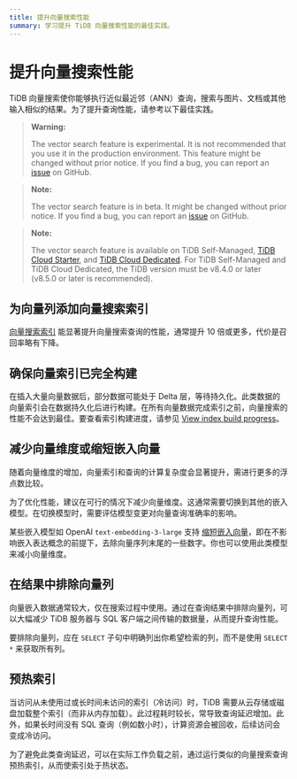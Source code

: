 ```yaml
---
title: 提升向量搜索性能
summary: 学习提升 TiDB 向量搜索性能的最佳实践。
---
```


# 提升向量搜索性能

TiDB 向量搜索使你能够执行近似最近邻（ANN）查询，搜索与图片、文档或其他输入相似的结果。为了提升查询性能，请参考以下最佳实践。

<CustomContent platform="tidb">

> **Warning:**
>
> The vector search feature is experimental. It is not recommended that you use it in the production environment. This feature might be changed without prior notice. If you find a bug, you can report an [issue](https://github.com/pingcap/tidb/issues) on GitHub.

</CustomContent>

<CustomContent platform="tidb-cloud">

> **Note:**
>
> The vector search feature is in beta. It might be changed without prior notice. If you find a bug, you can report an [issue](https://github.com/pingcap/tidb/issues) on GitHub.

</CustomContent>

> **Note:**
>
> The vector search feature is available on TiDB Self-Managed, [TiDB Cloud Starter](https://docs.pingcap.com/tidbcloud/select-cluster-tier#tidb-cloud-serverless), and [TiDB Cloud Dedicated](https://docs.pingcap.com/tidbcloud/select-cluster-tier#tidb-cloud-dedicated). For TiDB Self-Managed and TiDB Cloud Dedicated, the TiDB version must be v8.4.0 or later (v8.5.0 or later is recommended).

## 为向量列添加向量搜索索引

[向量搜索索引](/vector-search/vector-search-index.md) 能显著提升向量搜索查询的性能，通常提升 10 倍或更多，代价是召回率略有下降。

## 确保向量索引已完全构建

在插入大量向量数据后，部分数据可能处于 Delta 层，等待持久化。此类数据的向量索引会在数据持久化后进行构建。在所有向量数据完成索引之前，向量搜索的性能不会达到最佳。要查看索引构建进度，请参见 [View index build progress](/vector-search/vector-search-index.md#view-index-build-progress)。

## 减少向量维度或缩短嵌入向量

随着向量维度的增加，向量索引和查询的计算复杂度会显著提升，需进行更多的浮点数比较。

为了优化性能，建议在可行的情况下减少向量维度。这通常需要切换到其他的嵌入模型。在切换模型时，需要评估模型变更对向量查询准确率的影响。

某些嵌入模型如 OpenAI `text-embedding-3-large` 支持 [缩短嵌入向量](https://openai.com/index/new-embedding-models-and-api-updates/)，即在不影响嵌入表达概念的前提下，去除向量序列末尾的一些数字。你也可以使用此类模型来减小向量维度。

## 在结果中排除向量列

向量嵌入数据通常较大，仅在搜索过程中使用。通过在查询结果中排除向量列，可以大幅减少 TiDB 服务器与 SQL 客户端之间传输的数据量，从而提升查询性能。

要排除向量列，应在 `SELECT` 子句中明确列出你希望检索的列，而不是使用 `SELECT *` 来获取所有列。

## 预热索引

当访问从未使用过或长时间未访问的索引（冷访问）时，TiDB 需要从云存储或磁盘加载整个索引（而非从内存加载）。此过程耗时较长，常导致查询延迟增加。此外，如果长时间没有 SQL 查询（例如数小时），计算资源会被回收，后续访问会变成冷访问。

为了避免此类查询延迟，可以在实际工作负载之前，通过运行类似的向量搜索查询预热索引，从而使索引处于热状态。